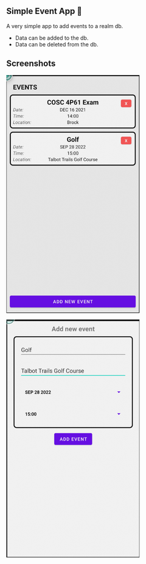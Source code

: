 ## Simple Event App 📆

A very simple app to add events to a realm db.
- Data can be added to the db.
- Data can be deleted from the db.

## Screenshots

<img src="ExampleHome.png"
     style="width: 350px;" />

<img src="ExampleInput.png"
     style="width: 350px;" />